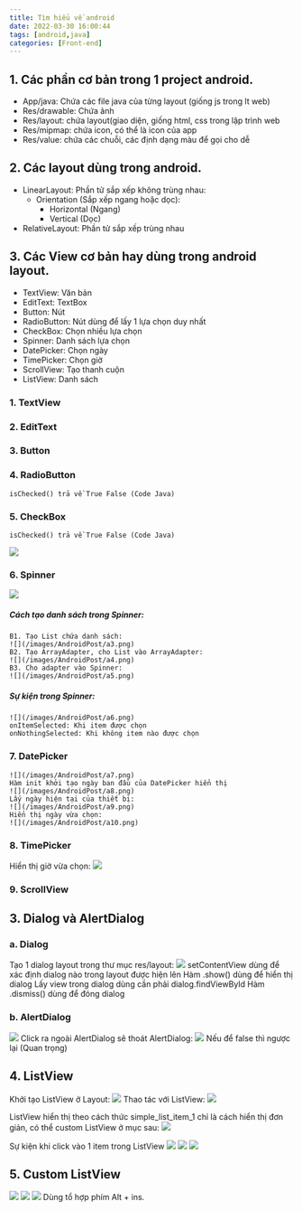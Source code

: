 ```yaml
---
title: Tìm hiểu về android
date: 2022-03-30 16:00:44
tags: [android,java]
categories: [Front-end]
---
```


## 1. Các phần cơ bản trong 1 project android.

- App/java: Chứa các file java của từng layout (giống js trong lt web)
- Res/drawable: Chứa ảnh
- Res/layout: chứa layout(giao diện, giống html, css trong lập trình web
- Res/mipmap: chứa icon, có thể là icon của app
- Res/value: chứa các chuỗi, các định dạng màu để gọi cho dễ

## 2. Các layout dùng trong android.

- LinearLayout: Phần tử sắp xếp không trùng nhau:
    - Orientation (Sắp xếp ngang hoặc dọc):
        - Horizontal (Ngang)
        - Vertical (Dọc)
- RelativeLayout: Phần tử sắp xếp trùng nhau



## 3. Các View cơ bản hay dùng trong android layout.

- TextView: Văn bản
- EditText: TextBox
- Button: Nút
- RadioButton: Nút dùng để lấy 1 lựa chọn duy nhất
- CheckBox: Chọn nhiều lựa chọn
- Spinner: Danh sách lựa chọn
- DatePicker: Chọn ngày
- TimePicker: Chọn giờ
- ScrollView: Tạo thanh cuộn
- ListView: Danh sách
### 1. TextView
### 2. EditText
<!--more-->
### 3. Button
### 4. RadioButton
    isChecked() trả về True False (Code Java)
### 5. CheckBox
    isChecked() trả về True False (Code Java)
![](/images/AndroidPost/a1.png)
### 6. Spinner
![](/images/AndroidPost/a2.png)
##### Cách tạo danh sách trong Spinner:
    B1. Tạo List chứa danh sách:
    ![](/images/AndroidPost/a3.png)
    B2. Tạo ArrayAdapter, cho List vào ArrayAdapter:
    ![](/images/AndroidPost/a4.png)
    B3. Cho adapter vào Spinner:
    ![](/images/AndroidPost/a5.png)
##### Sự kiện trong Spinner:
    ![](/images/AndroidPost/a6.png)
    onItemSelected: Khi item được chọn
    onNothingSelected: Khi không item nào được chọn
### 7. DatePicker
    ![](/images/AndroidPost/a7.png)
    Hàm init khởi tạo ngày ban đầu của DatePicker hiển thị
    ![](/images/AndroidPost/a8.png)
    Lấy ngày hiện tại của thiết bị:
    ![](/images/AndroidPost/a9.png)
    Hiển thị ngày vừa chọn:
    ![](/images/AndroidPost/a10.png)
### 8. TimePicker
Hiển thị giờ vừa chọn:
![](/images/AndroidPost/a11.png)
### 9. ScrollView
## 3. Dialog và AlertDialog
### a. Dialog
Tạo 1 dialog layout trong thư mục res/layout:
![](/images/AndroidPost/a12.png)
setContentView dùng để xác định dialog nào trong layout được hiện lên
Hàm .show() dùng để hiển thị dialog
Lấy view trong dialog dùng cần phải dialog.findViewById
Hàm .dismiss() dùng để đóng dialog
### b. AlertDialog
![](/images/AndroidPost/a13.png)
Click ra ngoài AlertDialog sẽ thoát AlertDialog:
![](/images/AndroidPost/a14.png)
Nếu để false thì ngược lại (Quan trọng)
## 4. ListView
Khởi tạo ListView ở Layout:
![](/images/AndroidPost/a15.png)
Thao tác với ListView:
![](/images/AndroidPost/a16.png)
 
ListView hiển thị theo cách thức simple_list_item_1 chỉ là cách hiển thị đơn giản, có thể custom ListView ở mục sau:
![](/images/AndroidPost/a17.png)
 
Sự kiện khi click vào 1 item trong ListView
![](/images/AndroidPost/a18.png)
![](/images/AndroidPost/a19.png)
![](/images/AndroidPost/a20.png)
## 5. Custom ListView
![](/images/AndroidPost/a21.png)
![](/images/AndroidPost/a22.png)
![](/images/AndroidPost/a23.png)
Dùng tổ hợp phím Alt + ins.